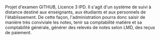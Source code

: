 Projet d'examen GITHUB, Licence 3 IPD.
Il s'agit d'un système de suivi à distance destiné aux enseignants, aux étudiants et 
aux personnels de l'établissement.
De cette façon, l'administration pourra donc saisir de manière très conviviale les notes, tenir sa 
comptabilité matière et sa comptabilité générale, générer des relevés de notes selon LMD, des 
reçus de paiement.
